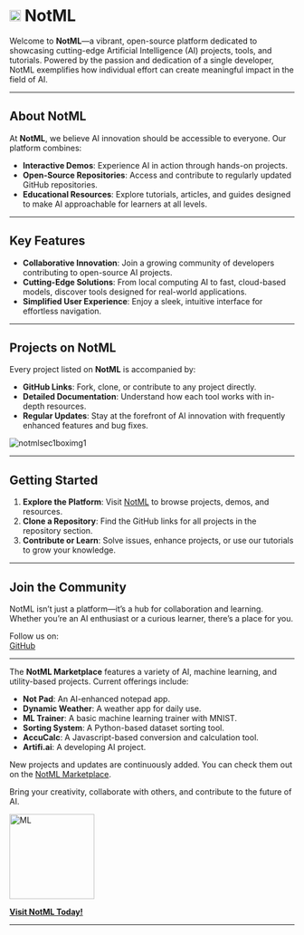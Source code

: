 # <img src="https://github.com/user-attachments/assets/f3ba664c-6147-4330-98b8-1e3886b57b58" alt="ML" width="20"> NotML 

Welcome to **NotML**—a vibrant, open-source platform dedicated to showcasing cutting-edge Artificial Intelligence (AI) projects, tools, and tutorials. Powered by the passion and dedication of a single developer, NotML exemplifies how individual effort can create meaningful impact in the field of AI.  

---

## **About NotML**  

At **NotML**, we believe AI innovation should be accessible to everyone. Our platform combines:  
- **Interactive Demos**: Experience AI in action through hands-on projects.  
- **Open-Source Repositories**: Access and contribute to regularly updated GitHub repositories.  
- **Educational Resources**: Explore tutorials, articles, and guides designed to make AI approachable for learners at all levels.  

---

## **Key Features**  

- **Collaborative Innovation**: Join a growing community of developers contributing to open-source AI projects.  
- **Cutting-Edge Solutions**: From local computing AI to fast, cloud-based models, discover tools designed for real-world applications.  
- **Simplified User Experience**: Enjoy a sleek, intuitive interface for effortless navigation.  

---

## **Projects on NotML**  

Every project listed on **NotML** is accompanied by:  
- **GitHub Links**: Fork, clone, or contribute to any project directly.  
- **Detailed Documentation**: Understand how each tool works with in-depth resources.  
- **Regular Updates**: Stay at the forefront of AI innovation with frequently enhanced features and bug fixes.  

![notmlsec1boximg1](https://github.com/user-attachments/assets/680d77a6-e67d-43fb-b174-06e2d4829239)

---

## **Getting Started**  

1. **Explore the Platform**: Visit [NotML](https://notml.in) to browse projects, demos, and resources.  
2. **Clone a Repository**: Find the GitHub links for all projects in the repository section.  
3. **Contribute or Learn**: Solve issues, enhance projects, or use our tutorials to grow your knowledge.  

---

## **Join the Community**  

NotML isn’t just a platform—it’s a hub for collaboration and learning. Whether you’re an AI enthusiast or a curious learner, there’s a place for you.  

Follow us on:  
[GitHub](https://github.com/NotML)

---

The **NotML Marketplace** features a variety of AI, machine learning, and utility-based projects. Current offerings include:

- **Not Pad**: An AI-enhanced notepad app.
- **Dynamic Weather**: A weather app for daily use.
- **ML Trainer**: A basic machine learning trainer with MNIST.
- **Sorting System**: A Python-based dataset sorting tool.
- **AccuCalc**: A Javascript-based conversion and calculation tool.
- **Artifi.ai**: A developing AI project.

New projects and updates are continuously added. You can check them out on the [NotML Marketplace](https://notml.in/marketplace).

Bring your creativity, collaborate with others, and contribute to the future of AI.  

<img src="https://github.com/user-attachments/assets/f3ba664c-6147-4330-98b8-1e3886b57b58" alt="ML" width="150">

**[Visit NotML Today!](https://notml.in)**  

--- 
